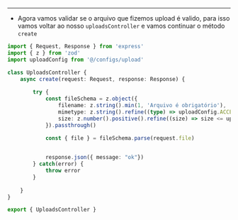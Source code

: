 ___
- Agora vamos validar se o arquivo que fizemos upload é valido, para isso vamos voltar ao nosso `uploadsController` e vamos continuar o método `create`
```ts
import { Request, Response } from 'express'
import { z } from 'zod'
import uploadConfig from '@/configs/upload'

class UploadsController {
	async create(request: Request, response: Response) {
		
		try {
			const fileSchema = z.object({
				filename: z.string().min(1, 'Arquivo é obrigatório'),
				mimetype: z.string().refine((type) => uploadConfig.ACCEPTED_IMAGE_TYPES.includes(type), `Formato de arquivo inválido. Formatos permitidos:  ${uploadConfig.ACCEPTED_IMAGE_TYPES}`),
				size: z.number().positive().refine((size) => size <= uploadConfig.MAX_FILE_SIZE, `Arquivo excede o tamanho máximo de ${uploadConfigs.MAX_SIZE}`),
			}).passthrough()

			const { file } = fileSchema.parse(request.file)
			

			response.json({ message: "ok"})
		} catch(error) {
			throw error
		}
		
	}
}

export { UploadsController }
```